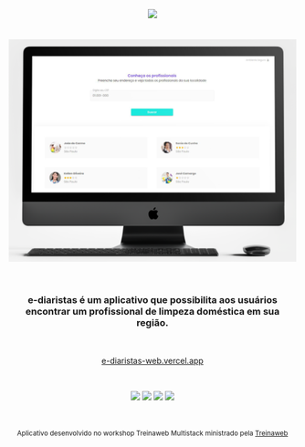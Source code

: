 <p align="center">
  <img height="60" src="https://e-diaristas-web.vercel.app/img/logos/logo.svg">
  <br><br><br>
  <img width="800" src="https://github.com/ndressaa/e-diaristas/blob/main/mockup/mockup_desktop.png">
</p>

<br>

<h3 align="center">
  e-diaristas é um aplicativo que possibilita aos usuários encontrar um profissional de limpeza doméstica em sua região.
</h3>

<br>

<p align="center">
  <a href="https://e-diaristas-web.vercel.app/">e-diaristas-web.vercel.app</a>
</p>

<br>

<p align="center">
 <img src="https://img.shields.io/badge/-JavaScript-gray?logo=JavaScript">
 <img src="https://img.shields.io/badge/-TypeScript-gray?logo=TypeScript">
 <img src="https://img.shields.io/badge/-React-gray?logo=React">
 <img src="https://img.shields.io/badge/-Next.js-gray?logo=Next.js">
</p>

<br>

<p align="center">
  <small>Aplicativo desenvolvido no workshop Treinaweb Multistack ministrado pela <a href="https://www.treinaweb.com.br/">Treinaweb</a></small>
</p>
